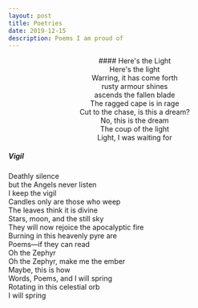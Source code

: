 ```yaml
---
layout: post
title: Poetries
date: 2019-12-15
description: Poems I am proud of
---
```


<p align="center">#### Here's the Light <br>
	Here's the light <br>
	Warring, it has come forth <br>
	rusty armour shines <br>
	ascends the fallen blade <br>
	The ragged cape is in rage <br>
	Cut to the chase, is this a dream? <br>
	No, this is the dream <br>
	The coup of the light <br>
	Light, I was waiting for <br>
</p>



##### Vigil <br>
Deathly silence<br>
but the Angels never listen<br>
I keep the vigil<br>
Candles only are those who weep<br>
The leaves think it is divine<br>
Stars, moon, and the still sky<br>
They will now rejoice the apocalyptic fire<br>
Burning in this heavenly pyre are<br>
Poems—if they can read<br>
Oh the Zephyr<br>
Oh the Zephyr, make me the ember<br>
Maybe, this is how<br>
Words, Poems, and I will spring<br>
Rotating in this celestial orb<br>
I will spring<br>



















